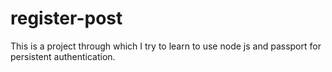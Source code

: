 # register-post
This is a project through which I try to learn to use node js and passport for persistent authentication.
